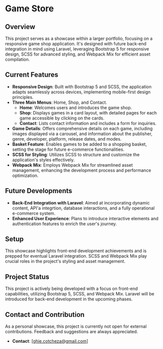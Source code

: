 # Game Store

## Overview

This project serves as a showcase within a larger portfolio, focusing on a responsive game shop application. It's designed with future back-end integration in mind using Laravel, leveraging Bootstrap 5 for responsive design, SCSS for advanced styling, and Webpack Mix for efficient asset compilation.

## Current Features

- **Responsive Design**: Built with Bootstrap 5 and SCSS, the application adapts seamlessly across devices, implementing mobile-first design principles.
- **Three Main Menus**: Home, Shop, and Contact.
  - **Home**: Welcomes users and introduces the game shop.
  - **Shop**: Displays games in a card layout, with detailed pages for each game accessible by clicking on the cards.
  - **Contact**: Lists contact information and includes a form for inquiries.
- **Game Details**: Offers comprehensive details on each game, including images displayed via a carousel, and information about the publisher, genre, developer, platform, release dates, and modes.
- **Basket Feature**: Enables games to be added to a shopping basket, setting the stage for future e-commerce functionalities.
- **SCSS for Styling**: Utilizes SCSS to structure and customize the application's styles effectively.
- **Webpack Mix**: Employs Webpack Mix for streamlined asset management, enhancing the development process and performance optimization.

## Future Developments

- **Back-End Integration with Laravel**: Aimed at incorporating dynamic content, API'a integrtion, database interactions, and a fully operational e-commerce system.
- **Enhanced User Experience**: Plans to introduce interactive elements and authentication features to enrich the user's journey.

## Setup

This showcase highlights front-end development achievements and is prepped for eventual Laravel integration. SCSS and Webpack Mix play crucial roles in the project's styling and asset management.


## Project Status

This project is actively being developed with a focus on front-end capabilities, utilizing Bootstrap 5, SCSS, and Webpack Mix. Laravel will be introduced for back-end development in the upcoming phases.

## Contact and Contribution

As a personal showcase, this project is currently not open for external contributions. Feedback and suggestions are always appreciated.

- **Contact**: [ghie.cotcheza@gmail.com]


